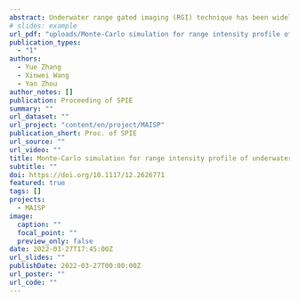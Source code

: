 ```yaml
---
abstract: Underwater range gated imaging (RGI) technique has been widely studied since it can well suppress scattering noise from water. The range intensity profile (RIP) plays a vital role in the image quality and range accuracy of underwater 2D and 3D RGI. The existing theoretical analysis for underwater RIPs mainly considers the attenuation effect of water on light propagation. However, it does not take into account the water scattering effect, and thus cannot fully reveal the characteristics of RIPs in underwater RGI. This paper has proposed a RIP analysis method for underwater RGI based on Monte Carlo method. The simulation results show that the water scattering significantly affects the properties of RIP, making it broadening and smoothing. The proposed method and conclusion will contribute to the design of underwater RGI systems, as well as optimizing their operating parameters.
# slides: example
url_pdf: "uploads/Monte-Carlo simulation for range intensity profile of underwater range gated imaging.pdf"
publication_types:
  - "1"
authors:
  - Yue Zhang
  - Xinwei Wang
  - Yan Zhou
author_notes: []
publication: Proceeding of SPIE
summary: ""
url_dataset: ""
url_project: "content/en/project/MAISP"
publication_short: Proc. of SPIE
url_source: ""
url_video: ""
title: Monte-Carlo simulation for range intensity profile of underwater range gated imaging
subtitle: ""
doi: https://doi.org/10.1117/12.2626771
featured: true
tags: []
projects:
  - MAISP
image:
  caption: ""
  focal_point: ""
  preview_only: false
date: 2022-03-27T17:45:00Z
url_slides: ""
publishDate: 2022-03-27T00:00:00Z
url_poster: ""
url_code: ""
---
```

